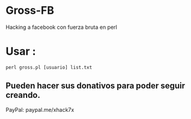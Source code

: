 # Gross-FB
Hacking a facebook con fuerza bruta en perl

# Usar :

```
perl gross.pl [usuario] list.txt
```

## Pueden hacer sus donativos para poder seguir creando.

PayPal: paypal.me/xhack7x

